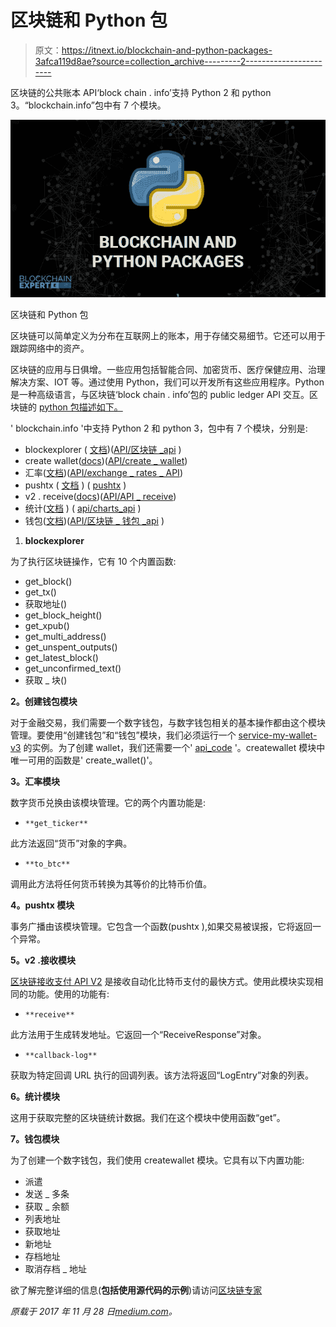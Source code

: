 # 区块链和 Python 包

> 原文：<https://itnext.io/blockchain-and-python-packages-3afca119d8ae?source=collection_archive---------2----------------------->

区块链的公共账本 API‘block chain . info’支持 Python 2 和 python 3。“blockchain.info”包中有 7 个模块。

![](img/f83740a76d6b02882d2a77c5415de5af.png)

区块链和 Python 包

区块链可以简单定义为分布在互联网上的账本，用于存储交易细节。它还可以用于跟踪网络中的资产。

区块链的应用与日俱增。一些应用包括智能合同、加密货币、医疗保健应用、治理解决方案、IOT 等。通过使用 Python，我们可以开发所有这些应用程序。Python 是一种高级语言，与区块链‘block chain . info’包的 public ledger API 交互。区块链的 [python 包描述如下。](http://www.blockchainexpert.uk/blog/python-packages-for-blockchain)

' blockchain.info '中支持 Python 2 和 python 3，包中有 7 个模块，分别是:

*   blockexplorer ( [文档](https://github.com/blockchain/api-v1-client-python/blob/master/docs/blockexplorer.md))([API/区块链 _api](https://blockchain.info/api/blockchain_api) )
*   create wallet([docs](https://github.com/blockchain/api-v1-client-python/blob/master/docs/createwallet.md))([API/create _ wallet](https://blockchain.info/api/create_wallet))
*   汇率([文档](https://github.com/blockchain/api-v1-client-python/blob/master/docs/exchangerates.md))([API/exchange _ rates _ API](https://blockchain.info/api/exchange_rates_api))
*   pushtx ( [文档](https://github.com/blockchain/api-v1-client-python/blob/master/docs/pushtx.md) ) ( [pushtx](https://blockchain.info/pushtx) )
*   v2 . receive([docs](https://github.com/blockchain/api-v1-client-python/blob/master/docs/receive.md))([API/API _ receive](https://blockchain.info/api/api_receive))
*   统计([文档](https://github.com/blockchain/api-v1-client-python/blob/master/docs/statistics.md) ) ( [api/charts_api](https://blockchain.info/api/charts_api) )
*   钱包([文档](https://github.com/blockchain/api-v1-client-python/blob/master/docs/wallet.md))([API/区块链 _ 钱包 _api](https://blockchain.info/api/blockchain_wallet_api) )

1.  **blockexplorer**

为了执行区块链操作，它有 10 个内置函数:

*   get_block()
*   get_tx()
*   获取地址()
*   get_block_height()
*   get_xpub()
*   get_multi_address()
*   get_unspent_outputs()
*   get_latest_block()
*   get_unconfirmed_text()
*   获取 _ 块()

**2。创建钱包模块**

对于金融交易，我们需要一个数字钱包，与数字钱包相关的基本操作都由这个模块管理。要使用“创建钱包”和“钱包”模块，我们必须运行一个 [service-my-wallet-v3](https://github.com/blockchain/service-my-wallet-v3) 的实例。为了创建 wallet，我们还需要一个' [api_code](https://api.blockchain.info/customer/signup) '。createwallet 模块中唯一可用的函数是' create_wallet()'。

**3。汇率模块**

数字货币兑换由该模块管理。它的两个内置功能是:

*   `**get_ticker**`

此方法返回“货币”对象的字典。

*   `**to_btc**`

调用此方法将任何货币转换为其等价的比特币价值。

**4。pushtx 模块**

事务广播由该模块管理。它包含一个函数(pushtx ),如果交易被误报，它将返回一个异常。

**5。v2 .接收模块**

[区块链接收支付 API V2](https://blockchain.info/api/api_receive) 是接收自动化比特币支付的最快方式。使用此模块实现相同的功能。使用的功能有:

*   `**receive**`

此方法用于生成转发地址。它返回一个“ReceiveResponse”对象。

*   `**callback-log**`

获取为特定回调 URL 执行的回调列表。该方法将返回“LogEntry”对象的列表。

**6。统计模块**

这用于获取完整的区块链统计数据。我们在这个模块中使用函数“get”。

**7。钱包模块**

为了创建一个数字钱包，我们使用 createwallet 模块。它具有以下内置功能:

*   派遣
*   发送 _ 多条
*   获取 _ 余额
*   列表地址
*   获取地址
*   新地址
*   存档地址
*   取消存档 _ 地址

欲了解完整详细的信息(**包括使用源代码的示例**)请访问[区块链专家](http://www.blockchainexpert.uk/)

*原载于 2017 年 11 月 28 日*[*medium.com*](https://medium.com/blockchainexpert-blog/blockchain-and-python-packages-b6bf11e7bafb)*。*